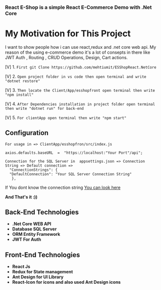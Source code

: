 ### React E-Shop is a simple React E-Commerce Demo with .Net Core

# My Motivation for This Project
I want to show people how i can use react,redux and .net core web api. My reason of the using e-commerce demo it's a lot of consepts in there like JWT Auth , Routing , CRUD Operations, Design, Cart actions.

[V] 1. `First git Clone https://github.com/mehtiumit/ESShopReact.NetCore` 

[V] 2. `Open project folder in vs code then open terminal and write "dotnet restore"` 

[V] 3. `Then locate the Client/App/esshopfront open terminal then write "npm install" ` 

[V] 4. `After Dependencies installation in project folder open terminal then write "dotnet run" for back-end`  

[V] 5. `For clientApp open terminal then write "npm start"`

## Configuration 

      
    
    For usage in => ClientApp/esshopfron/src/index.js
    
    axios.defaults.baseURL  =  "https://localhost:"Your Port"/api";
    
    Connection for the SQL Server in  appsettings.json => Connection String => Default connection => 
      "ConnectionStrings": {
      "DefaultConnection": "Your SQL Server Connection String"
       },

   If You dont know the connection string [You can look here](https://stackoverflow.com/questions/10479763/how-to-get-the-connection-string-from-a-database)

   
   **And That's it :))**
       



    
## Back-End Technologies

 - **.Net Core WEB API**
 - **Database SQL Server**
 - **ORM Entity Framework**
 - **JWT For Auth**

 ## Front-End Technologies
 

 - **React Js**
 - **Redux for State management**
 - **Ant Design for UI Library**
 - **React-Icon  for icons and also used Ant Design icons**
 
